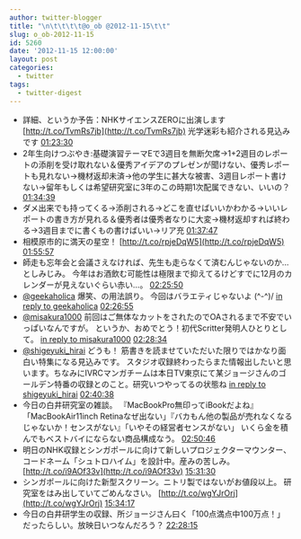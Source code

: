 ```yaml
---
author: twitter-blogger
title: "\n\t\t\t\t@o_ob @2012-11-15\t\t"
slug: o_ob-2012-11-15
id: 5260
date: '2012-11-15 12:00:00'
layout: post
categories:
  - twitter
tags:
  - twitter-digest
---
```


*   詳細、というか予告：NHKサイエンスZEROに出演します [http://t.co/TvmRs7jb](http://t.co/TvmRs7jb) 光学迷彩も紹介される見込みです [01:23:30](http://twitter.com/o_ob/statuses/268751019813507072)
*   2年生向けつぶやき:基礎演習テーマEで3週目を無断欠席→1+2週目のレポートの添削を受け取れない＆優秀アイデアのプレゼンが聞けない、優秀レポートも見れない→機材返却未済→他の学生に甚大な被害、3週目レポート書けない→留年もしくは希望研究室に3年のこの時期1次配属できない、いいの？ [01:34:39](http://twitter.com/o_ob/statuses/268753824016105472)
*   ダメ出来でも持ってくる→添削される→どこを直せばいいかわかる→いいレポートの書き方が見れる＆優秀者は優秀者なりに大変→機材返却すれば終わる→3週目までに書くもの書けばいい→リア充 [01:37:47](http://twitter.com/o_ob/statuses/268754611240857600)
*   相模原市的に満天の星空！ [http://t.co/rpjeDqW5](http://t.co/rpjeDqW5) [01:55:57](http://twitter.com/o_ob/statuses/268759180377223168)
*   師走も忘年会と会議さえなければ、先生も走らなくて済むんじゃないのか...としみじみ。 今年はお酒飲む可能性は極限まで抑えてるけどすでに12月のカレンダーが見えないぐらい赤い...。 [02:25:50](http://twitter.com/o_ob/statuses/268766704283295744)
*   [@geekaholica](http://twitter.com/geekaholica) 爆笑、の用法誤り。 今回はバラエティじゃないよ (^-^)/ [in reply to geekaholica](http://twitter.com/geekaholica/statuses/268714481641725952) [02:26:55](http://twitter.com/o_ob/statuses/268766975881252864)
*   [@misakura1000](http://twitter.com/misakura1000) 前回はご無体なカットをされたのでOAされるまで不安でいっぱいなんですが。 というか、おめでとう！初代Scritter発明人ひとりとして。 [in reply to misakura1000](http://twitter.com/misakura1000/statuses/268728678693871616) [02:28:34](http://twitter.com/o_ob/statuses/268767391503228929)
*   [@shigeyuki_hirai](http://twitter.com/shigeyuki_hirai) どうも！ 筋書きを読ませていただいた限りではかなり面白い特集になる見込みです。 スタジオ収録終わったらまた情報出したいと思います。ちなみにIVRCマンガチームは本日TV東京にて某ジョージさんのゴールデン特番の収録とのこと。研究いつやってるの状態ね [in reply to shigeyuki_hirai](http://twitter.com/shigeyuki_hirai/statuses/268769429364543488) [02:40:38](http://twitter.com/o_ob/statuses/268770428057710592)
*   今日の白井研究室の雑談。 『MacBookPro無印ってiBookだよね』 「MacBookAir11inch Retinaなぜ出ない」『バカもん他の製品が売れなくなるじゃないか！センスがない』「いやその経営者センスがない」 いくら金を積んでもベストバイにならない商品構成なう。 [02:50:46](http://twitter.com/o_ob/statuses/268772979272458242)
*   明日のNHK収録とシンガポールに向けて新しいプロジェクターマウンター、コードネーム「シュトロハイム」を設計中。産みの苦しみ。 [http://t.co/i9AOf33v](http://t.co/i9AOf33v) [15:31:30](http://twitter.com/o_ob/statuses/268964422427496448)
*   シンガポールに向けた新型スクリーン。ニトリ製ではないがお値段以上。 研究室をはみ出していてごめんなさい。 [http://t.co/wgYJrOrj](http://t.co/wgYJrOrj) [15:34:17](http://twitter.com/o_ob/statuses/268965122532331520)
*   今日の白井研学生の収録、所ジョージさん曰く「100点満点中100万点！」だったらしい。放映日いつなんだろう？ [22:28:15](http://twitter.com/o_ob/statuses/269069304325087232)